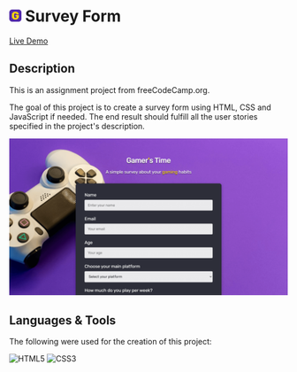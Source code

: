 # <img src="/assets/favicon.png" width="22"/> Survey Form

[Live Demo](https://thecolordude.github.io/survey-form/)

## Description

This is an assignment project from freeCodeCamp.org.

The goal of this project is to create a survey form using HTML, CSS and JavaScript if needed.
The end result should fulfill all the user stories specified in the project's description.

<img src="/assets/preview.png" />



## Languages & Tools

The following were used for the creation of this project:

<img src="https://github.com/theColorDude/theColorDude/blob/main/assets/html5-original.svg" width="100" title="HTML5" /> <img src="https://github.com/theColorDude/theColorDude/blob/main/assets/css3-original.svg" width="100" title="CSS3" />

